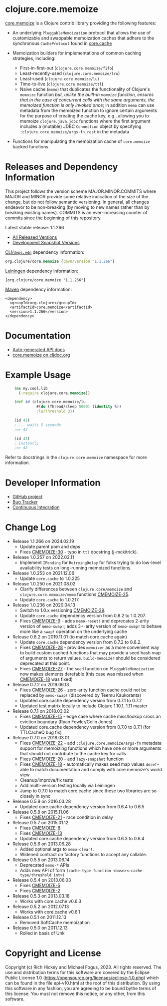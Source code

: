 clojure.core.memoize
========================================

[core.memoize](https://github.com/clojure/core.memoize) is a Clojure contrib library providing the following features:

* An underlying `PluggableMemoization` protocol that allows the use of customizable and swappable memoization caches that adhere to the synchronous `CacheProtocol` found in [core.cache](https://github.com/clojure/core.cache)

* Memoization builders for implementations of common caching strategies, including:
  - First-in-first-out (`clojure.core.memoize/fifo`)
  - Least-recently-used (`clojure.core.memoize/lru`)
  - Least-used (`clojure.core.memoize/lu`)
  - Time-to-live (`clojure.core.memoize/ttl`)
  - Naive cache (`memo`) that duplicates the functionality of Clojure's `memoize` function _but, unlike the built-in `memoize` function, ensures that in the case of concurrent calls with the same arguments, the memoized function is only invoked once_; in addition `memo` can use metadata from the memoized function to ignore certain arguments for the purpose of creating the cache key, e.g., allowing you to memoize `clojure.java.jdbc` functions where the first argument includes a (mutable) JDBC `Connection` object by specifying `:clojure.core.memoize/args-fn rest` in the metadata

* Functions for manipulating the memoization cache of `core.memoize` backed functions



Releases and Dependency Information
========================================

This project follows the version scheme MAJOR.MINOR.COMMITS where MAJOR and MINOR provide some relative indication of the size of the change, but do not follow semantic versioning. In general, all changes endeavor to be non-breaking (by moving to new names rather than by breaking existing names). COMMITS is an ever-increasing counter of commits since the beginning of this repository.

Latest stable release: 1.1.266

* [All Released Versions](https://search.maven.org/#search%7Cgav%7C1%7Cg%3A%22org.clojure%22%20AND%20a%3A%22core.memoize%22)
* [Development Snapshot Versions](https://oss.sonatype.org/index.html#nexus-search;gav~org.clojure~core.memoize~~~)

[CLI/`deps.edn`](https://clojure.org/reference/deps_and_cli) dependency information:
```clojure
org.clojure/core.memoize {:mvn/version "1.1.266"}
```

[Leiningen](https://github.com/technomancy/leiningen) dependency information:

    [org.clojure/core.memoize "1.1.266"]

[Maven](https://maven.apache.org/) dependency information:

    <dependency>
      <groupId>org.clojure</groupId>
      <artifactId>core.memoize</artifactId>
      <version>1.1.266</version>
    </dependency>

Documentation
========================================

* [Auto-generated API docs](https://clojure.github.io/core.memoize/)
* [core.memoize on cljdoc.org](https://cljdoc.org/d/org.clojure/core.memoize/)


Example Usage
========================================

```clojure
    (ns my.cool.lib
      (:require clojure.core.memoize))

    (def id (clojure.core.memoize/lu
	          #(do (Thread/sleep 5000) (identity %))
			  :lu/threshold 3))

    (id 42)
    ; ... waits 5 seconds
    ;=> 42

    (id 42)
    ; instantly
    ;=> 42
```

Refer to docstrings in the `clojure.core.memoize` namespace for more information.



Developer Information
========================================

* [GitHub project](https://github.com/clojure/core.memoize)
* [Bug Tracker](https://clojure.atlassian.net/browse/CMEMOIZE)
* [Continuous Integration](https://github.com/clojure/core.memoize/actions/workflows/test.yml)


Change Log
====================
* Release 1.1.266 on 2024.02.19
  * Update parent pom and deps
  * Fixes [CMEMOIZE-30](https://clojure.atlassian.net/browse/CMEMOIZE-30) - typo in `ttl` docstring (j-mckitrick).
* Release 1.0.257 on 2022.02.11
  * Implement `IPending` for `RetryingDelay` for folks trying to do low-level availability tests on long-running memoized functions.
* Release 1.0.253 on 2021.12.06
  * Update `core.cache` to 1.0.225
* Release 1.0.250 on 2021.08.02
  * Clarify differences between `clojure.core/memoize` and `clojure.core.memoize/memo` functions [CMEMOIZE-25](https://clojure.atlassian.net/browse/CMEMOIZE-25).
  * Update `core.cache` to 1.0.217.
* Release 1.0.236 on 2020.04.13
  * Switch to 1.0.x versioning [CMEMOIZE-29](https://clojure.atlassian.net/browse/CMEMOIZE-29).
  * Update `core.cache` dependency version from 0.8.2 to 1.0.207.
  * Fixes [CMEMOIZE-9](https://clojure.atlassian.net/browse/CMEMOIZE-9) - adds `memo-reset!` and deprecates 2-arity version of `memo-swap!`; adds 3+-arity version of `memo-swap!` to behave more like a `swap!` operation on the underlying cache
* Release 0.8.2 on 2019.11.01 (to match core.cache again)
  * Update `core.cache` dependency version from 0.7.2 to 0.8.2.
  * Fixes [CMEMOIZE-28](https://clojure.atlassian.net/browse/CMEMOIZE-28) - provides `memoizer` as a more convenient way to build custom cached functions that may provide a seed hash map of arguments to return values. `build-memoizer` should be considered deprecated at this point.
  * Fixes [CMEMOIZE-27](https://clojure.atlassian.net/browse/CMEMOIZE-27) - the `seed` function on `PluggableMemoization` now makes elements derefable (this case was missed when [CMEMOIZE-18](https://clojure.atlassian.net/browse/CMEMOIZE-18) was fixed)
* Release 0.7.2 on 2019.06.13
  * Fixes [CMEMOIZE-26](https://clojure.atlassian.net/browse/CMEMOIZE-26) - zero-arity function cache could not be replaced by `memo-swap!` (discovered by Teemu Kaukoranta)
  * Updated core.cache dependency version from 0.7.1 to 0.7.2
  * Updated test matrix locally to include Clojure 1.10.1, 1.11 master
* Release 0.7.1 on 2018.03.02
  * Fixes [CMEMOIZE-15](https://clojure.atlassian.net/browse/CMEMOIZE-15) - edge case where cache miss/lookup cross an eviction boundary (Ryan Fowler/Colin Jones)
  * Updated core.cache dependency version from 0.7.0 to 0.7.1 (for TTLCacheQ bug fix)
* Release 0.7.0 on 2018.03.01
  * Fixes [CMEMOIZE-22](https://clojure.atlassian.net/browse/CMEMOIZE-22) - add `:clojure.core.memoize/args-fn` metadata support for memoizing functions which have one or more arguments that should not contribute to the cache key for calls
  * Fixes [CMEMOIZE-20](https://clojure.atlassian.net/browse/CMEMOIZE-20) - add `lazy-snapshot` function
  * Fixes [CMEMOIZE-18](https://clojure.atlassian.net/browse/CMEMOIZE-18) - automatically makes seed map values `deref`-able to match documentation and comply with core.memoize's world view
  * Cleanup/improve/fix tests
  * Add multi-version testing locally via Leiningen
  * Jump to 0.7.0 to match core.cache since these two libraries are so closely in sync
* Release 0.5.9 on 2016.03.28
  * Updated core.cache dependency version from 0.6.4 to 0.6.5
* Release 0.5.8 on 2015.11.06
  * Fixes [CMEMOIZE-21](https://clojure.atlassian.net/browse/CMEMOIZE-21) - race condition in delay
* Release 0.5.7 on 2015.01.12
  * Fixes [CMEMOIZE-8](https://clojure.atlassian.net/browse/CMEMOIZE-8)
  * Fixes [CMEMOIZE-13](https://clojure.atlassian.net/browse/CMEMOIZE-13)
  * Updated core.cache dependency version from 0.6.3 to 0.6.4
* Release 0.5.6 on 2013.06.28
  * Added optional args to `memo-clear!`.
  * Widened contract on factory functions to accept any callable.
* Release 0.5.5 on 2013.06.14
  * Deprecated `memo-*` APIs
  * Adds new API of form `(cache-type function <base><:cache-type/threshold int>)`
* Release 0.5.4 on 2013.06.03
  * Fixes [CMEMOIZE-5](https://clojure.atlassian.net/browse/CMEMOIZE-5)
  * Fixes [CMEMOIZE-2](https://clojure.atlassian.net/browse/CMEMOIZE-2)
* Release 0.5.3 on 2013.03.18
  * Works with core.cache v0.6.3
* Release 0.5.2 on 2012.07.13
  * Works with core.cache v0.6.1
* Release 0.5.1 on 2011.12.13
  * Removed SoftCache memoization
* Release 0.5.0 on 2011.12.13
  * Rolled in basis of Unk


Copyright and License
========================================

Copyright (c) Rich Hickey and Michael Fogus, 2023. All rights reserved.  The use and distribution terms for this software are covered by the Eclipse Public License 1.0 (https://opensource.org/licenses/eclipse-1.0.php) which can be found in the file epl-v10.html at the root of this distribution. By using this software in any fashion, you are agreeing to be bound bythe terms of this license.  You must not remove this notice, or any other, from this software.
